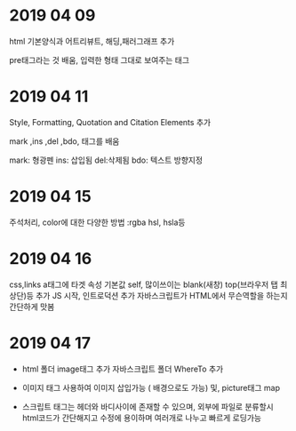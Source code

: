# 2019 04 09
html 기본양식과 어트리뷰트, 해딩,패러그래프 추가 <br>

pre태그라는 것 배움, 입력한 형태 그대로 보여주는 태그

# 2019 04 11

Style, Formatting, Quotation and Citation Elements 추가

mark ,ins ,del ,bdo, 태그를 배움

mark: 형광펜 ins: 삽입됨 del:삭제됨 bdo: 텍스트 방향지정


# 2019 04 15
주석처리, color에 대한 다양한 방법 :rgba hsl, hsla등 

# 2019 04 16
css,links a태그에 타겟 속성 기본값 self, 많이쓰이는 blank(새창) top(브라우저 탭 최상단)등 추가
JS 시작, 인트로덕션 추가 자바스크립트가 HTML에서 무슨역할을 하는지 간단하게 맛봄

# 2019 04 17
- html 폴더 image태그 추가 자바스크립트 폴더 WhereTo 추가
* 이미지 태그 사용하여 이미지 삽입가능 ( 배경으로도 가능) 및, picture태그 map
+ 스크립트 태그는 헤더와 바디사이에 존재할 수 있으며, 외부에 파일로 분류할시 html코드가 간단해지고 수정에 용이하며 여러개로 나누고 빠르게 로딩가능

